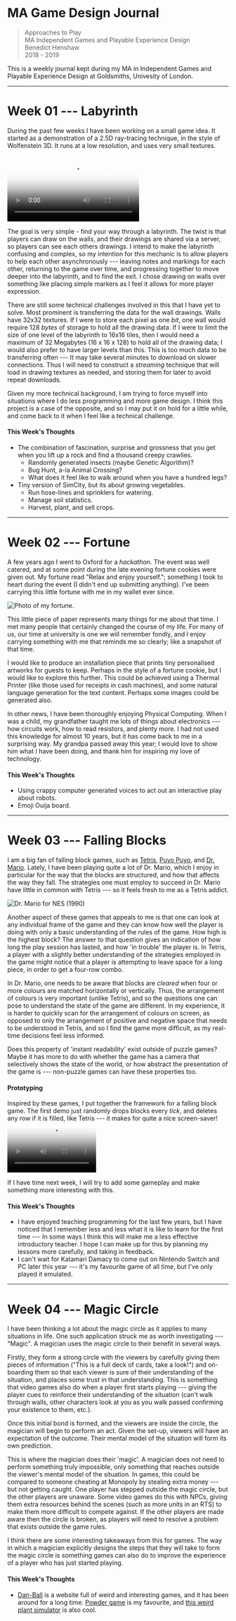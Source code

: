 # MA Game Design Journal
> Approaches to Play\
> MA Independent Games and Playable Experience Design\
> Benedict Henshaw\
> 2018 - 2019

This is a weekly journal kept during my MA in Independent Games and Playable Experience Design at Goldsmiths, Univesity of London.

---

# Week 01 --- Labyrinth
During the past few weeks I have been working on a small game idea. It started as a demonstration of a 2.5D ray-tracing technique, in the style of Wolfenstein 3D. It runs at a low resolution, and uses very small textures.

<video src="files/labyrinth_demo.mp4" poster="files/labyrinth_demo_snap.jpg" controls loop>
    A short video of the ray-tracing demo.
    Unfortunately, your browser does not support the video tag.
</video>

The goal is very simple - find your way through a labyrinth. The twist is that players can draw on the walls, and their drawings are shared via a server, so players can see each others drawings. I intend to make the labyrinth confusing and complex, so my intention for this mechanic is to allow players to help each other asynchronously --- leaving notes and markings for each other, returning to the game over time, and progressing together to move deeper into the labyrinth, and to find the exit. I chose drawing on walls over something like placing simple markers as I feel it allows for more player expression.

There are still some technical challenges involved in this that I have yet to solve. Most prominent is transferring the data for the wall drawings. Walls have 32x32 textures. If I were to store each pixel as one *bit*, one wall would require 128 *bytes* of storage to hold all the drawing data. If I were to limit the size of one level of the labyrinth to 16x16 tiles, then I would need a maximum of 32 Megabytes (16 x 16 x 128) to hold all of the drawing data; I would also prefer to have larger levels than this. This is too much data to be transferring often --- It may take several minutes to download on slower connections. Thus I will need to construct a *streaming* technique that will load in drawing textures as needed, and storing them for later to avoid repeat downloads.

Given my more technical background, I am trying to force myself into situations where I do less programming and more game design. I think this project is a case of the opposite, and so I may put it on hold for a little while, and come back to it when I feel like a technical challenge.

#### This Week's Thoughts
+ The combination of fascination, surprise and grossness that you get when you lift up a rock and find a thousand creepy crawlies.
    - Randomly generated insects (maybe Genetic Algorithm)?
    - Bug Hunt, a-la Animal Crossing?
    - What does it feel like to walk around when you have a hundred legs?
+ Tiny version of SimCity, but its about growing vegetables.
    - Run hose-lines and sprinklers for watering.
    - Manage soil statistics.
    - Harvest, plant, and sell crops.

---

# Week 02 --- Fortune
A few years ago I went to Oxford for a *hackathon*. The event was well catered, and at some point during the late evening fortune cookies were given out. My fortune read "Relax and enjoy yourself."; something I took to heart during the event (I didn't end up submitting anything). I've been carrying this little fortune with me in my wallet ever since.

![Photo of my fortune.](files/relax_fortune.jpg)

This little piece of paper represents many things for me about that time. I met many people that certainly changed the course of my life. For many of us, our time at university is one we will remember fondly, and I enjoy carrying something with me that reminds me so clearly; like a snapshot of that time.

I would like to produce an installation piece that prints tiny personalised artworks for guests to keep. Perhaps in the style of a fortune cookie, but I would like to explore this further. This could be achieved using a Thermal Printer (like those used for receipts in cash machines), and some natural language generation for the text content. Perhaps some images could be generated also.

In other news, I have been thoroughly enjoying Physical Computing. When I was a child, my grandfather taught me lots of things about electronics --- how circuits work, how to read resistors, and plenty more. I had not used this knowledge for almost 10 years, but it has come back to me in a surprising way. My grandpa passed away this year; I would love to show him what I have been doing, and thank him for inspiring my love of technology.

#### This Week's Thoughts
+ Using crappy computer generated voices to act out an interactive play about robots.
+ Emoji Ouija board.

---

# Week 03 --- Falling Blocks
I am a big fan of falling block games, such as [Tetris](https://en.wikipedia.org/wiki/Tetris), [Puyo Puyo](https://en.wikipedia.org/wiki/Puyo_Puyo), and [Dr. Mario](https://en.wikipedia.org/wiki/Dr._Mario). Lately, I have been playing quite a lot of Dr. Mario, which I enjoy in particular for the way that the blocks are structured, and how that affects the way they fall. The strategies one must employ to succeed in Dr. Mario have little in common with Tetris --- so it feels fresh to me as a Tetris addict.

![Dr. Mario for NES (1990)](files/dr_mario.gif)

Another aspect of these games that appeals to me is that one can look at any individual frame of the game and they can know how well the player is doing with only a basic understanding of the rules of the game. How high is the highest block? The answer to that question gives an indication of how long the play session has lasted, and how 'in trouble' the player is. In Tetris, a player with a slightly better understanding of the strategies employed in the game might notice that a player is attempting to leave space for a long piece, in order to get a four-row combo.

In Dr. Mario, one needs to be aware that blocks are *cleared* when four or more colours are matched horizontally or vertically. Thus, the arrangement of colours is very important (unlike Tetris), and so the questions one can pose to understand the state of the game are different. In my experience, it is harder to quickly scan for the arrangement of colours on screen, as opposed to only the arrangement of positive and negative space that needs to be understood in Tetris, and so I find the game more difficult, as my real-time decisions feel less informed.

Does this property of 'instant readability' exist outside of puzzle games? Maybe it has more to do with whether the game has a camera that selectively shows the state of the world, or how abstract the presentation of the game is --- non-puzzle games can have these properties too.

#### Prototyping

Inspired by these games, I put together the framework for a falling block game. The first demo just randomly drops blocks every *tick*, and deletes any row if it is filled, like Tetris --- it makes for quite a nice screen-saver!

<video src="files/falling_blocks.mp4" poster="files/falling_blocks_snap.jpg" width="40%" controls loop>
    The first demo of the falling block game.
    Unfortunately, your browser does not support the video tag.
</video>

If I have time next week, I will try to add some gameplay and make something more interesting with this.

#### This Week's Thoughts
+ I have enjoyed teaching programming for the last few years, but I have noticed that I remember less and less what it is like to learn for the first time --- In some ways I think this will make me a less effective introductory teacher. I hope I can make up for this by planning my lessons more carefully, and taking in feedback.
+ I can't wait for Katamari Damacy to come out on Nintendo Switch and PC later this year --- it's my favourite game of all time, but I've only played it emulated.

---

# Week 04 --- Magic Circle
I have been thinking a lot about the magic circle as it applies to many situations in life. One such application struck me as worth investigating --- "Magic". A magician uses the magic circle to their benefit in several ways.

Firstly, they form a strong circle with the viewers by carefully giving them pieces of information ("This is a full deck of cards, take a look!") and on-boarding them so that each viewer is sure of their understanding of the situation, and places some trust in that understanding. This is something that video games also do when a player first starts playing --- giving the player cues to reinforce their understanding of the situation (can't walk through walls, other characters look at you as you walk passed confirming your existence to them, etc.).

Once this initial bond is formed, and the viewers are inside the circle, the magician will begin to perform an act. Given the set-up, viewers will have an expectation of the outcome. Their mental model of the situation will form its own prediction.

This is where the magician does their 'magic'. A magician does not need to perform something truly impossible, only something that reaches outside the viewer's mental model of the situation. In games, this could be compared to someone cheating at Monopoly by stealing extra money --- but not getting caught. One player has stepped outside the magic circle, but the other players are unaware. Some video games do this with NPCs, giving them extra resources behind the scenes (such as more units in an RTS) to make them more difficult to compete against. If the other players are made aware then the circle is broken, as players will need to resolve a problem that exists outside the game rules.

I think there are some interesting takeaways from this for games. The way in which a magician explicitly designs the steps that they will take to form the magic circle is something games can also do to improve the experience of a player who has just started playing.

#### This Week's Thoughts
+ [Dan-Ball](https://dan-ball.jp/en/) is a website full of weird and interesting games, and it has been around for a long time. [Powder game](https://dan-ball.jp/en/javagame/dust2/) is my favourite, and [this weird plant simulator](https://dan-ball.jp/en/javagame/aquarium/) is also cool.

